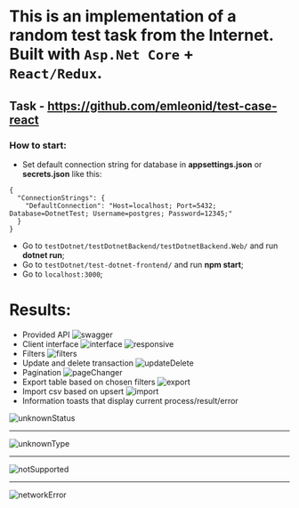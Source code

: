 # This is an implementation of a random test task from the Internet. Built with `Asp.Net Core` + `React/Redux`. 
## Task - https://github.com/emleonid/test-case-react
### How to start:
* Set default connection string for database in **appsettings.json** or **secrets.json** like this:
```
{
  "ConnectionStrings": {
    "DefaultConnection": "Host=localhost; Port=5432; Database=DotnetTest; Username=postgres; Password=12345;"
  }
}
```
* Go to `testDotnet/testDotnetBackend/testDotnetBackend.Web/` and run **dotnet run**;
* Go to `testDotnet/test-dotnet-frontend/` and run **npm start**;
* Go to `localhost:3000`;


# Results:
* Provided API
![swagger](https://user-images.githubusercontent.com/46875481/91648375-6b425480-ea6f-11ea-9f1e-c6be5c43653b.PNG)
* Client interface
![interface](https://user-images.githubusercontent.com/46875481/91648408-e146bb80-ea6f-11ea-8b0b-a021816a8340.PNG)
![responsive](https://user-images.githubusercontent.com/46875481/91663053-1f36f480-eaef-11ea-9a28-77ce2444a78b.png)
* Filters
![filters](https://user-images.githubusercontent.com/46875481/91661292-cc0b7480-eae3-11ea-85c6-596cc7f6417d.gif)
* Update and delete transaction
![updateDelete](https://user-images.githubusercontent.com/46875481/91661347-1e4c9580-eae4-11ea-84c4-77d3c733d736.gif)
* Pagination
![pageChanger](https://user-images.githubusercontent.com/46875481/91661721-797f8780-eae6-11ea-940b-b1151259c40b.gif)
* Export table based on chosen filters
![export](https://user-images.githubusercontent.com/46875481/91661741-8ac89400-eae6-11ea-93c6-972b18319ad4.gif)
* Import csv based on upsert
![import](https://user-images.githubusercontent.com/46875481/91661754-9b790a00-eae6-11ea-97c1-7ac24d5387a5.gif)
* Information toasts that display current process/result/error

![unknownStatus](https://user-images.githubusercontent.com/46875481/91661783-d11df300-eae6-11ea-8c99-327a4be3bc60.gif)

---
![unknownType](https://user-images.githubusercontent.com/46875481/91661788-d67b3d80-eae6-11ea-820c-319a5e700eb9.gif)

---
![notSupported](https://user-images.githubusercontent.com/46875481/91661795-dc711e80-eae6-11ea-893d-57ab944041d4.gif)

---
![networkError](https://user-images.githubusercontent.com/46875481/91661798-e004a580-eae6-11ea-9c8b-5180cb40042f.gif)
